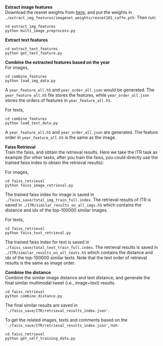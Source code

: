 **Extract image features**\
Download the resnet weights from [here](https://connectpolyu-my.sharepoint.com/:u:/g/personal/21038672r_connect_polyu_hk/EfDWDBJUTLlBkBqpJJje8VkB5of73Jc2k7RYbmiCRGLKpw?e=Znf7P0), and put the weights in `./extract_img_features/imagenet_weights/resnet101_caffe.pth`. Then run:
```
cd extract_img_features
python multi_image_preprocess.py
```
**Extract text features**
```
cd extract_text_features
python get_text_feature.py
```

**Combine the extracted features based on the year**\
For images,
```
cd combine_features
python load_img_data.py
```
A `year_feature_all.h5` and `year_order_all.json` would be generated. The `year_feature_all.h5` file stores the features, while `year_order_all.json` stores the orders of
features in `year_feature_all.h5`.

For texts,
```
cd combine_features
python load_text_data.py
```
A `year_feature_all.h5` and `year_order_all.json` are generated. The feature order in `year_feature_all.h5` is the same as the image.

**Faiss Retrieval**\
Train the faiss, and obtain the retrieval results. Here we take the ITR task as example (for other tasks, after you train the faiss, you could directly use the trained faiss index to obtain the retrieval results):

For images,
```
cd faiss_retrieval
python faiss_image_retrieval.py
```
The trained faiss index for image is saved in `./faiss_save/total_img_train_full.index`. The retrieval results of ITR is saved in `./ITR/similar_results_on_all_imgs.h5` which contains the distance and idx of the top-100000 similar images.

For texts,
```
cd faiss_retrieval
python faiss_text_retrieval.py
```
The trained faiss index for text is saved in `./faiss_save/total_text_train_full.index`. The retrieval results is saved in `./ITR/similar_results_on_all_texts.h5` which contains the distance and idx of the top-100000 similar texts. Note that the text order of retrieval results is the same as image order.


**Combine the distance**\
Combine the similar image distance and text distance, and generate the final similar multimodal tweet (i.e., image+text) results.
```
cd faiss_retrieval
python combine_distance.py
```
The final similar results are saved in `'./faiss_save/ITR/retrieval_results_index.json'`.

To get the related images, texts and comments based on the `'./faiss_save/ITR/retrieval_results_index.json'`, run:
```
cd faiss_retrieval
python get_self_training_data.py
```
